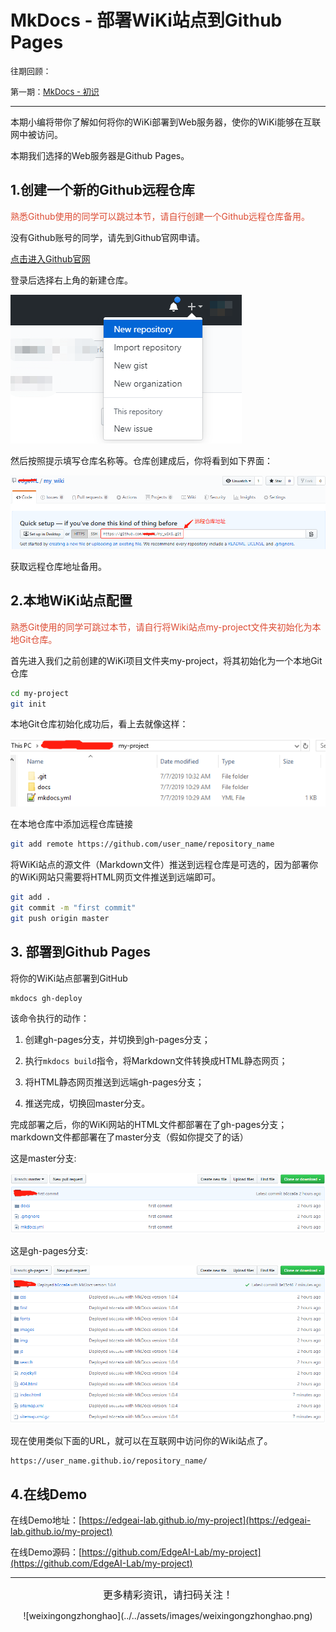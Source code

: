 # MkDocs - 部署WiKi站点到Github Pages

<font size="2pt">往期回顾：</font>

<font size="2pt">第一期：[MkDocs - 初识](mkdocs_intro.md)</font>

--------

本期小编将带你了解如何将你的WiKi部署到Web服务器，使你的WiKi能够在互联网中被访问。

本期我们选择的Web服务器是Github Pages。

## 1.创建一个新的Github远程仓库

<font color="#DC4B33">熟悉Github使用的同学可以跳过本节，请自行创建一个Github远程仓库备用。</font>

没有Github账号的同学，请先到Github官网申请。

[点击进入Github官网](https://github.com/)

登录后选择右上角的新建仓库。

![](../../assets/images/tools/mkdocs_build_wiki_site/github_new_repo.png)

然后按照提示填写仓库名称等。仓库创建成后，你将看到如下界面：

![](../../assets/images/tools/mkdocs_build_wiki_site/github_new_repo02.png)

获取远程仓库地址备用。

## 2.本地WiKi站点配置

<font color="#DC4B33">熟悉Git使用的同学可跳过本节，请自行将Wiki站点my-project文件夹初始化为本地Git仓库。</font>

首先进入我们之前创建的WiKi项目文件夹my-project，将其初始化为一个本地Git仓库

```bash
cd my-project
git init
```
本地Git仓库初始化成功后，看上去就像这样：

![mkdocs_site](../../assets/images/tools/mkdocs_build_wiki_site/mkdocs_site_git.png)

在本地仓库中添加远程仓库链接
```bash
git add remote https://github.com/user_name/repository_name
```

将WiKi站点的源文件（Markdown文件）推送到远程仓库是可选的，因为部署你的WiKi网站只需要将HTML网页文件推送到远端即可。

```bash
git add .
git commit -m "first commit"
git push origin master
```

## 3. 部署到Github Pages

将你的WiKi站点部署到GitHub
```bash
mkdocs gh-deploy
```

该命令执行的动作：

1. 创建gh-pages分支，并切换到gh-pages分支；

2. 执行`mkdocs build`指令，将Markdown文件转换成HTML静态网页；

3. 将HTML静态网页推送到远端gh-pages分支；

4. 推送完成，切换回master分支。

完成部署之后，你的WiKi网站的HTML文件都部署在了gh-pages分支；markdown文件都部署在了master分支（假如你提交了的话）

这是master分支:

![git_master_branch](../../assets/images/tools/mkdocs_build_wiki_site/git_master_branch.png)

这是gh-pages分支:

![git_gh-pages_branch](../../assets/images/tools/mkdocs_build_wiki_site/git_gh-pages_branch.png)

现在使用类似下面的URL，就可以在互联网中访问你的Wiki站点了。

```
https://user_name.github.io/repository_name/
```

## 4.在线Demo

在线Demo地址：[https://edgeai-lab.github.io/my-project](https://edgeai-lab.github.io/my-project)

在线Demo源码：[https://github.com/EdgeAI-Lab/my-project](https://github.com/EdgeAI-Lab/my-project)


----------------------------------------

<center><font size="3pt">更多精彩资讯，请扫码关注！</font></center>

<center><p>![weixingongzhonghao](../../assets/images/weixingongzhonghao.png)</p></center>
